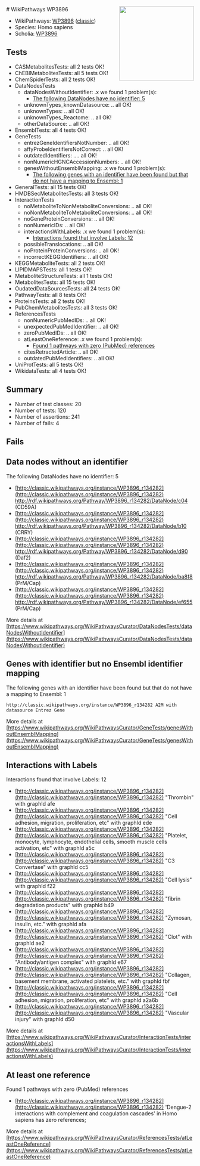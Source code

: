<img style="float: right; width: 200px" src="https://upload.wikimedia.org/wikipedia/commons/thumb/8/83/Wplogo_with_text_500.png/640px-Wplogo_with_text_500.png" />
# WikiPathways WP3896

* WikiPathways: [WP3896](https://wikipathways.org/pathways/WP3896) ([classic](https://classic.wikipathways.org/instance/WP3896))
* Species: Homo sapiens
* Scholia: [WP3896](https://scholia.toolforge.org/wikipathways/WP3896)
## Tests
* CASMetabolitesTests: all 2 tests OK!
* ChEBIMetabolitesTests: all 5 tests OK!
* ChemSpiderTests: all 2 tests OK!
* DataNodesTests
    * dataNodesWithoutIdentifier: .x we found 1 problem(s):
        * [The following DataNodes have no identifier: 5](#d2d32fa4)
    * unknownTypes_knownDatasource: .. all OK!
    * unknownTypes: .. all OK!
    * unknownTypes_Reactome: .. all OK!
    * otherDataSource: .. all OK!
* EnsemblTests: all 4 tests OK!
* GeneTests
    * entrezGeneIdentifiersNotNumber: .. all OK!
    * affyProbeIdentifiersNotCorrect: .. all OK!
    * outdatedIdentifiers: .... all OK!
    * nonNumericHGNCAccessionNumbers: .. all OK!
    * genesWithoutEnsemblMapping: .x we found 1 problem(s):
        * [The following genes with an identifier have been found but that do not have a mapping to Ensembl: 1](#40286d83)
* GeneralTests: all 15 tests OK!
* HMDBSecMetabolitesTests: all 3 tests OK!
* InteractionTests
    * noMetaboliteToNonMetaboliteConversions: .. all OK!
    * noNonMetaboliteToMetaboliteConversions: .. all OK!
    * noGeneProteinConversions: .. all OK!
    * nonNumericIDs: .. all OK!
    * interactionsWithLabels: .x we found 1 problem(s):
        * [Interactions found that involve Labels: 12](#fe97a8ba)
    * possibleTranslocations: .. all OK!
    * noProteinProteinConversions: .. all OK!
    * incorrectKEGGIdentifiers: .. all OK!
* KEGGMetaboliteTests: all 2 tests OK!
* LIPIDMAPSTests: all 1 tests OK!
* MetaboliteStructureTests: all 1 tests OK!
* MetabolitesTests: all 15 tests OK!
* OudatedDataSourcesTests: all 24 tests OK!
* PathwayTests: all 8 tests OK!
* ProteinsTests: all 2 tests OK!
* PubChemMetabolitesTests: all 3 tests OK!
* ReferencesTests
    * nonNumericPubMedIDs: .. all OK!
    * unexpectedPubMedIdentifier: .. all OK!
    * zeroPubMedIDs: .. all OK!
    * atLeastOneReference: .x we found 1 problem(s):
        * [Found 1 pathways with zero (PubMed) references](#d0a459f0)
    * citesRetractedArticle: .. all OK!
    * outdatedPubMedIdentifiers: .. all OK!
* UniProtTests: all 5 tests OK!
* WikidataTests: all 4 tests OK!


## Summary

* Number of test classes: 20
* Number of tests: 120
* Number of assertions: 241
* Number of fails: 4

## Fails

<a name="d2d32fa4" />

## Data nodes without an identifier

The following DataNodes have no identifier: 5

* [http://classic.wikipathways.org/instance/WP3896_r134282](http://classic.wikipathways.org/instance/WP3896_r134282) http://rdf.wikipathways.org/Pathway/WP3896_r134282/DataNode/c04 (CD59A)
* [http://classic.wikipathways.org/instance/WP3896_r134282](http://classic.wikipathways.org/instance/WP3896_r134282) http://rdf.wikipathways.org/Pathway/WP3896_r134282/DataNode/b10 (CRRY)
* [http://classic.wikipathways.org/instance/WP3896_r134282](http://classic.wikipathways.org/instance/WP3896_r134282) http://rdf.wikipathways.org/Pathway/WP3896_r134282/DataNode/d90 (Daf2)
* [http://classic.wikipathways.org/instance/WP3896_r134282](http://classic.wikipathways.org/instance/WP3896_r134282) http://rdf.wikipathways.org/Pathway/WP3896_r134282/DataNode/ba8f8 (PrM/Cap)
* [http://classic.wikipathways.org/instance/WP3896_r134282](http://classic.wikipathways.org/instance/WP3896_r134282) http://rdf.wikipathways.org/Pathway/WP3896_r134282/DataNode/ef655 (PrM/Cap)


More details at [https://www.wikipathways.org/WikiPathwaysCurator/DataNodesTests/dataNodesWithoutIdentifier](https://www.wikipathways.org/WikiPathwaysCurator/DataNodesTests/dataNodesWithoutIdentifier)

<a name="40286d83" />

## Genes with identifier but no Ensembl identifier mapping

The following genes with an identifier have been found but that do not have a mapping to Ensembl: 1
```
http://classic.wikipathways.org/instance/WP3896_r134282 A2M with datasource Entrez Gene
```

More details at [https://www.wikipathways.org/WikiPathwaysCurator/GeneTests/genesWithoutEnsemblMapping](https://www.wikipathways.org/WikiPathwaysCurator/GeneTests/genesWithoutEnsemblMapping)

<a name="fe97a8ba" />

## Interactions with Labels

Interactions found that involve Labels: 12

* [http://classic.wikipathways.org/instance/WP3896_r134282](http://classic.wikipathways.org/instance/WP3896_r134282) "Thrombin" with graphId afe
* [http://classic.wikipathways.org/instance/WP3896_r134282](http://classic.wikipathways.org/instance/WP3896_r134282) "Cell adhesion,
migration,
proliferation, etc" with graphId ede
* [http://classic.wikipathways.org/instance/WP3896_r134282](http://classic.wikipathways.org/instance/WP3896_r134282) "Platelet, monocyte,
lymphocyte,
endothelial cells,
smooth muscle cells
activation, etc" with graphId a5c
* [http://classic.wikipathways.org/instance/WP3896_r134282](http://classic.wikipathways.org/instance/WP3896_r134282) "C3
Convertase" with graphId cc5
* [http://classic.wikipathways.org/instance/WP3896_r134282](http://classic.wikipathways.org/instance/WP3896_r134282) "Cell lysis" with graphId f22
* [http://classic.wikipathways.org/instance/WP3896_r134282](http://classic.wikipathways.org/instance/WP3896_r134282) "fibrin degradation
products" with graphId b49
* [http://classic.wikipathways.org/instance/WP3896_r134282](http://classic.wikipathways.org/instance/WP3896_r134282) "Zymosan,
insulin, etc." with graphId afa
* [http://classic.wikipathways.org/instance/WP3896_r134282](http://classic.wikipathways.org/instance/WP3896_r134282) "Clot" with graphId ae2
* [http://classic.wikipathways.org/instance/WP3896_r134282](http://classic.wikipathways.org/instance/WP3896_r134282) "Antibody/antigen
complex" with graphId e67
* [http://classic.wikipathways.org/instance/WP3896_r134282](http://classic.wikipathways.org/instance/WP3896_r134282) "Collagen,
basement membrane,
activated platelets, etc." with graphId fbf
* [http://classic.wikipathways.org/instance/WP3896_r134282](http://classic.wikipathways.org/instance/WP3896_r134282) "Cell adhesion,
migration,
proliferation, etc" with graphId a2a6b
* [http://classic.wikipathways.org/instance/WP3896_r134282](http://classic.wikipathways.org/instance/WP3896_r134282) "Vascular injury" with graphId d50


More details at [https://www.wikipathways.org/WikiPathwaysCurator/InteractionTests/interactionsWithLabels](https://www.wikipathways.org/WikiPathwaysCurator/InteractionTests/interactionsWithLabels)

<a name="d0a459f0" />

## At least one reference

Found 1 pathways with zero (PubMed) references

* [http://classic.wikipathways.org/instance/WP3896_r134282](http://classic.wikipathways.org/instance/WP3896_r134282) 'Dengue-2 interactions with complement and coagulation cascades' in Homo sapiens has zero references; 


More details at [https://www.wikipathways.org/WikiPathwaysCurator/ReferencesTests/atLeastOneReference](https://www.wikipathways.org/WikiPathwaysCurator/ReferencesTests/atLeastOneReference)

